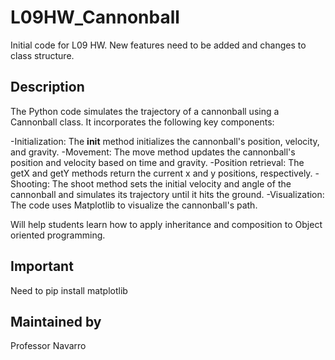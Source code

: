 # L09HW_Cannonball
Initial code for L09 HW. New features need to be added and changes to class structure.

## Description
The Python code simulates the trajectory of a cannonball using a Cannonball class. It incorporates the following key components:

-Initialization: The __init__ method initializes the cannonball's position, velocity, and gravity.
-Movement: The move method updates the cannonball's position and velocity based on time and gravity.
-Position retrieval: The getX and getY methods return the current x and y positions, respectively.
-Shooting: The shoot method sets the initial velocity and angle of the cannonball and simulates its trajectory until it hits the ground.
-Visualization: The code uses Matplotlib to visualize the cannonball's path.

Will help students learn how to apply inheritance and composition to Object oriented programming.


## Important
Need to pip install matplotlib

## Maintained by 
Professor Navarro


